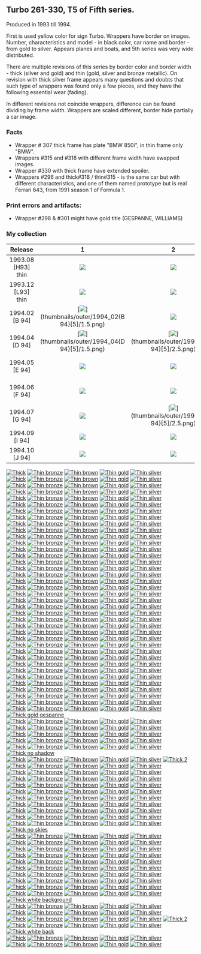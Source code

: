 ## Turbo 261-330, T5 of Fifth series.

Produced in 1993 till 1994.

First is used yellow color for sign Turbo. Wrappers have border on images. Number, characteristics and model - in black
color, car name and border - from gold to silver. Appears planes and boats, and 5th series was very wide distributed.

There are multiple revisions of this series by border color and border width - thick (silver and gold) and
thin (gold, silver and bronze metallic). On revision with thick silver frame appears many questions and doubts that such
type of wrappers was found only a few pieces, and they have the following essential wear (fading).

In different revisions not coincide wrappers, difference can be found dividing by frame width. Wrappers are scaled
different, border hide partially a car image.

### Facts

* Wrapper # 307 thick frame has plate "BMW 850i", in thin frame only "BMW".
* Wrappers #315 and #318 with different frame width have swapped images.
* Wrapper #330 with thick frame have extended spoiler.
* Wrappers #296 and thick#318 / thin#315 - is the same car but with different characteristics, and one of them
  named prototype but is real Ferrari 643, from 1991 season 1 of Formula 1.

### Print errors and artifacts:

* Wrapper #298 & #301 might have gold title (GESPANNE, WILLIAMS)

### My collection

|      Release       |                                                             1                                                              |                                                             2                                                              |                                                             3                                                              |                                                             4                                                              |                                                             5                                                              |
|:------------------:|:--------------------------------------------------------------------------------------------------------------------------:|:--------------------------------------------------------------------------------------------------------------------------:|:--------------------------------------------------------------------------------------------------------------------------:|:--------------------------------------------------------------------------------------------------------------------------:|:--------------------------------------------------------------------------------------------------------------------------:|
| 1993.08 [H93] thin |          [<img src='thumbnails/outer/1993_08{H93}[5]thin/1.5.png'>](thumbnails/outer/1993_08{H93}[5]thin/1.5.png)          |          [<img src='thumbnails/outer/1993_08{H93}[5]thin/2.5.png'>](thumbnails/outer/1993_08{H93}[5]thin/2.5.png)          |          [<img src='thumbnails/outer/1993_08{H93}[5]thin/3.5.png'>](thumbnails/outer/1993_08{H93}[5]thin/3.5.png)          |          [<img src='thumbnails/outer/1993_08{H93}[5]thin/4.5.png'>](thumbnails/outer/1993_08{H93}[5]thin/4.5.png)          |          [<img src='thumbnails/outer/1993_08{H93}[5]thin/5.5.png'>](thumbnails/outer/1993_08{H93}[5]thin/5.5.png)          |
| 1993.12 [L93] thin |          [<img src='thumbnails/outer/1993_12{L93}[5]thin/1.5.png'>](thumbnails/outer/1993_12{L93}[5]thin/1.5.png)          |          [<img src='thumbnails/outer/1993_12{L93}[5]thin/2.5.png'>](thumbnails/outer/1993_12{L93}[5]thin/2.5.png)          |          [<img src='thumbnails/outer/1993_12{L93}[5]thin/3.5.png'>](thumbnails/outer/1993_12{L93}[5]thin/3.5.png)          | [<img src='/collection/gum_wrappers/kent/turbo//missed_outer.png'>](/collection/gum_wrappers/kent/turbo//missed_outer.png) | [<img src='/collection/gum_wrappers/kent/turbo//missed_outer.png'>](/collection/gum_wrappers/kent/turbo//missed_outer.png) |
|   1994.02 [B 94]   |             [<img src='thumbnails/outer/1994_02{B 94}[5]/1.5.png'>](thumbnails/outer/1994_02{B 94}[5]/1.5.png)             | [<img src='/collection/gum_wrappers/kent/turbo//missed_outer.png'>](/collection/gum_wrappers/kent/turbo//missed_outer.png) | [<img src='/collection/gum_wrappers/kent/turbo//missed_outer.png'>](/collection/gum_wrappers/kent/turbo//missed_outer.png) |             [<img src='thumbnails/outer/1994_02{B 94}[5]/4.5.png'>](thumbnails/outer/1994_02{B 94}[5]/4.5.png)             |             [<img src='thumbnails/outer/1994_02{B 94}[5]/5.5.png'>](thumbnails/outer/1994_02{B 94}[5]/5.5.png)             |
|   1994.04 [D 94]   |             [<img src='thumbnails/outer/1994_04{D 94}[5]/1.5.png'>](thumbnails/outer/1994_04{D 94}[5]/1.5.png)             |             [<img src='thumbnails/outer/1994_04{D 94}[5]/2.5.png'>](thumbnails/outer/1994_04{D 94}[5]/2.5.png)             |             [<img src='thumbnails/outer/1994_04{D 94}[5]/3.5.png'>](thumbnails/outer/1994_04{D 94}[5]/3.5.png)             |             [<img src='thumbnails/outer/1994_04{D 94}[5]/4.5.png'>](thumbnails/outer/1994_04{D 94}[5]/4.5.png)             |             [<img src='thumbnails/outer/1994_04{D 94}[5]/5.5.png'>](thumbnails/outer/1994_04{D 94}[5]/5.5.png)             |
|   1994.05 [E 94]   | [<img src='/collection/gum_wrappers/kent/turbo//missed_outer.png'>](/collection/gum_wrappers/kent/turbo//missed_outer.png) | [<img src='/collection/gum_wrappers/kent/turbo//missed_outer.png'>](/collection/gum_wrappers/kent/turbo//missed_outer.png) |             [<img src='thumbnails/outer/1994_05{E 94}[5]/3.5.png'>](thumbnails/outer/1994_05{E 94}[5]/3.5.png)             |             [<img src='thumbnails/outer/1994_05{E 94}[5]/4.5.png'>](thumbnails/outer/1994_05{E 94}[5]/4.5.png)             | [<img src='/collection/gum_wrappers/kent/turbo//missed_outer.png'>](/collection/gum_wrappers/kent/turbo//missed_outer.png) |
|   1994.06 [F 94]   | [<img src='/collection/gum_wrappers/kent/turbo//missed_outer.png'>](/collection/gum_wrappers/kent/turbo//missed_outer.png) | [<img src='/collection/gum_wrappers/kent/turbo//missed_outer.png'>](/collection/gum_wrappers/kent/turbo//missed_outer.png) | [<img src='/collection/gum_wrappers/kent/turbo//missed_outer.png'>](/collection/gum_wrappers/kent/turbo//missed_outer.png) | [<img src='/collection/gum_wrappers/kent/turbo//missed_outer.png'>](/collection/gum_wrappers/kent/turbo//missed_outer.png) |             [<img src='thumbnails/outer/1994_06{F 94}[5]/5.5.png'>](thumbnails/outer/1994_06{F 94}[5]/5.5.png)             |
|   1994.07 [G 94]   | [<img src='/collection/gum_wrappers/kent/turbo//missed_outer.png'>](/collection/gum_wrappers/kent/turbo//missed_outer.png) |             [<img src='thumbnails/outer/1994_07{G 94}[5]/2.5.png'>](thumbnails/outer/1994_07{G 94}[5]/2.5.png)             | [<img src='/collection/gum_wrappers/kent/turbo//missed_outer.png'>](/collection/gum_wrappers/kent/turbo//missed_outer.png) | [<img src='/collection/gum_wrappers/kent/turbo//missed_outer.png'>](/collection/gum_wrappers/kent/turbo//missed_outer.png) |             [<img src='thumbnails/outer/1994_07{G 94}[5]/5.5.png'>](thumbnails/outer/1994_07{G 94}[5]/5.5.png)             |
|   1994.09 [I 94]   | [<img src='/collection/gum_wrappers/kent/turbo//missed_outer.png'>](/collection/gum_wrappers/kent/turbo//missed_outer.png) | [<img src='/collection/gum_wrappers/kent/turbo//missed_outer.png'>](/collection/gum_wrappers/kent/turbo//missed_outer.png) | [<img src='/collection/gum_wrappers/kent/turbo//missed_outer.png'>](/collection/gum_wrappers/kent/turbo//missed_outer.png) | [<img src='/collection/gum_wrappers/kent/turbo//missed_outer.png'>](/collection/gum_wrappers/kent/turbo//missed_outer.png) | [<img src='/collection/gum_wrappers/kent/turbo//missed_outer.png'>](/collection/gum_wrappers/kent/turbo//missed_outer.png) |
|   1994.10 [J 94]   | [<img src='/collection/gum_wrappers/kent/turbo//missed_outer.png'>](/collection/gum_wrappers/kent/turbo//missed_outer.png) | [<img src='/collection/gum_wrappers/kent/turbo//missed_outer.png'>](/collection/gum_wrappers/kent/turbo//missed_outer.png) | [<img src='/collection/gum_wrappers/kent/turbo//missed_outer.png'>](/collection/gum_wrappers/kent/turbo//missed_outer.png) | [<img src='/collection/gum_wrappers/kent/turbo//missed_outer.png'>](/collection/gum_wrappers/kent/turbo//missed_outer.png) | [<img src='/collection/gum_wrappers/kent/turbo//missed_outer.png'>](/collection/gum_wrappers/kent/turbo//missed_outer.png) |

<span style="display: inline-block;">
	<a href='thumbnails/inner/261.thick.5.png' title='Thick'><img src='thumbnails/inner/261.thick.5.png' alt='Thick'></a>
	<a href='/collection/gum_wrappers/kent/turbo//missed.png' title='Thin bronze'><img src='/collection/gum_wrappers/kent/turbo//missed.png' alt='Thin bronze'></a>
	<a href='thumbnails/inner/261.thin_brown.3.png' title='Thin brown'><img src='thumbnails/inner/261.thin_brown.3.png' alt='Thin brown'></a>
	<a href='thumbnails/inner/261.thin_gold.5.png' title='Thin gold'><img src='thumbnails/inner/261.thin_gold.5.png' alt='Thin gold'></a>
	<a href='/collection/gum_wrappers/kent/turbo//missed.png' title='Thin silver'><img src='/collection/gum_wrappers/kent/turbo//missed.png' alt='Thin silver'></a>
</span>
<span style="display: inline-block;">
	<a href='thumbnails/inner/262.thick.5.png' title='Thick'><img src='thumbnails/inner/262.thick.5.png' alt='Thick'></a>
	<a href='/collection/gum_wrappers/kent/turbo//missed.png' title='Thin bronze'><img src='/collection/gum_wrappers/kent/turbo//missed.png' alt='Thin bronze'></a>
	<a href='thumbnails/inner/262.thin_brown.3.png' title='Thin brown'><img src='thumbnails/inner/262.thin_brown.3.png' alt='Thin brown'></a>
	<a href='thumbnails/inner/262.thin_gold.4.png' title='Thin gold'><img src='thumbnails/inner/262.thin_gold.4.png' alt='Thin gold'></a>
	<a href='thumbnails/inner/262.thin_silver.4.png' title='Thin silver'><img src='thumbnails/inner/262.thin_silver.4.png' alt='Thin silver'></a>
</span>
<span style="display: inline-block;">
	<a href='thumbnails/inner/263.thick.5.png' title='Thick'><img src='thumbnails/inner/263.thick.5.png' alt='Thick'></a>
	<a href='/collection/gum_wrappers/kent/turbo//missed.png' title='Thin bronze'><img src='/collection/gum_wrappers/kent/turbo//missed.png' alt='Thin bronze'></a>
	<a href='thumbnails/inner/263.thin_brown.4.png' title='Thin brown'><img src='thumbnails/inner/263.thin_brown.4.png' alt='Thin brown'></a>
	<a href='thumbnails/inner/263.thin_gold.4.png' title='Thin gold'><img src='thumbnails/inner/263.thin_gold.4.png' alt='Thin gold'></a>
	<a href='thumbnails/inner/263.thin_silver.4.png' title='Thin silver'><img src='thumbnails/inner/263.thin_silver.4.png' alt='Thin silver'></a>
</span>
<span style="display: inline-block;">
	<a href='thumbnails/inner/264.thick.4.png' title='Thick'><img src='thumbnails/inner/264.thick.4.png' alt='Thick'></a>
	<a href='thumbnails/inner/264.thin_bronze.4.png' title='Thin bronze'><img src='thumbnails/inner/264.thin_bronze.4.png' alt='Thin bronze'></a>
	<a href='thumbnails/inner/264.thin_brown.3.png' title='Thin brown'><img src='thumbnails/inner/264.thin_brown.3.png' alt='Thin brown'></a>
	<a href='thumbnails/inner/264.thin_gold.4.png' title='Thin gold'><img src='thumbnails/inner/264.thin_gold.4.png' alt='Thin gold'></a>
	<a href='/collection/gum_wrappers/kent/turbo//missed.png' title='Thin silver'><img src='/collection/gum_wrappers/kent/turbo//missed.png' alt='Thin silver'></a>
</span>
<span style="display: inline-block;">
	<a href='thumbnails/inner/265.thick.5.png' title='Thick'><img src='thumbnails/inner/265.thick.5.png' alt='Thick'></a>
	<a href='thumbnails/inner/265.thin_bronze.4.png' title='Thin bronze'><img src='thumbnails/inner/265.thin_bronze.4.png' alt='Thin bronze'></a>
	<a href='thumbnails/inner/265.thin_brown.3.png' title='Thin brown'><img src='thumbnails/inner/265.thin_brown.3.png' alt='Thin brown'></a>
	<a href='thumbnails/inner/265.thin_gold.4.png' title='Thin gold'><img src='thumbnails/inner/265.thin_gold.4.png' alt='Thin gold'></a>
	<a href='/collection/gum_wrappers/kent/turbo//missed.png' title='Thin silver'><img src='/collection/gum_wrappers/kent/turbo//missed.png' alt='Thin silver'></a>
</span>
<span style="display: inline-block;">
	<a href='thumbnails/inner/266.thick.5.png' title='Thick'><img src='thumbnails/inner/266.thick.5.png' alt='Thick'></a>
	<a href='/collection/gum_wrappers/kent/turbo//missed.png' title='Thin bronze'><img src='/collection/gum_wrappers/kent/turbo//missed.png' alt='Thin bronze'></a>
	<a href='thumbnails/inner/266.thin_brown.5.png' title='Thin brown'><img src='thumbnails/inner/266.thin_brown.5.png' alt='Thin brown'></a>
	<a href='thumbnails/inner/266.thin_gold.4.png' title='Thin gold'><img src='thumbnails/inner/266.thin_gold.4.png' alt='Thin gold'></a>
	<a href='/collection/gum_wrappers/kent/turbo//missed.png' title='Thin silver'><img src='/collection/gum_wrappers/kent/turbo//missed.png' alt='Thin silver'></a>
</span>
<span style="display: inline-block;">
	<a href='thumbnails/inner/267.thick.5.png' title='Thick'><img src='thumbnails/inner/267.thick.5.png' alt='Thick'></a>
	<a href='/collection/gum_wrappers/kent/turbo//missed.png' title='Thin bronze'><img src='/collection/gum_wrappers/kent/turbo//missed.png' alt='Thin bronze'></a>
	<a href='/collection/gum_wrappers/kent/turbo//missed.png' title='Thin brown'><img src='/collection/gum_wrappers/kent/turbo//missed.png' alt='Thin brown'></a>
	<a href='thumbnails/inner/267.thin_gold.4.png' title='Thin gold'><img src='thumbnails/inner/267.thin_gold.4.png' alt='Thin gold'></a>
	<a href='thumbnails/inner/267.thin_silver.5.png' title='Thin silver'><img src='thumbnails/inner/267.thin_silver.5.png' alt='Thin silver'></a>
</span>
<span style="display: inline-block;">
	<a href='thumbnails/inner/268.thick.5.png' title='Thick'><img src='thumbnails/inner/268.thick.5.png' alt='Thick'></a>
	<a href='/collection/gum_wrappers/kent/turbo//missed.png' title='Thin bronze'><img src='/collection/gum_wrappers/kent/turbo//missed.png' alt='Thin bronze'></a>
	<a href='/collection/gum_wrappers/kent/turbo//missed.png' title='Thin brown'><img src='/collection/gum_wrappers/kent/turbo//missed.png' alt='Thin brown'></a>
	<a href='thumbnails/inner/268.thin_gold.4.png' title='Thin gold'><img src='thumbnails/inner/268.thin_gold.4.png' alt='Thin gold'></a>
	<a href='/collection/gum_wrappers/kent/turbo//missed.png' title='Thin silver'><img src='/collection/gum_wrappers/kent/turbo//missed.png' alt='Thin silver'></a>
</span>
<span style="display: inline-block;">
	<a href='thumbnails/inner/269.thick.5.png' title='Thick'><img src='thumbnails/inner/269.thick.5.png' alt='Thick'></a>
	<a href='/collection/gum_wrappers/kent/turbo//missed.png' title='Thin bronze'><img src='/collection/gum_wrappers/kent/turbo//missed.png' alt='Thin bronze'></a>
	<a href='thumbnails/inner/269.thin_brown.4.png' title='Thin brown'><img src='thumbnails/inner/269.thin_brown.4.png' alt='Thin brown'></a>
	<a href='/collection/gum_wrappers/kent/turbo//missed.png' title='Thin gold'><img src='/collection/gum_wrappers/kent/turbo//missed.png' alt='Thin gold'></a>
	<a href='thumbnails/inner/269.thin_silver.3.png' title='Thin silver'><img src='thumbnails/inner/269.thin_silver.3.png' alt='Thin silver'></a>
</span>
<span style="display: inline-block;">
	<a href='thumbnails/inner/270.thick.5.png' title='Thick'><img src='thumbnails/inner/270.thick.5.png' alt='Thick'></a>
	<a href='/collection/gum_wrappers/kent/turbo//missed.png' title='Thin bronze'><img src='/collection/gum_wrappers/kent/turbo//missed.png' alt='Thin bronze'></a>
	<a href='/collection/gum_wrappers/kent/turbo//missed.png' title='Thin brown'><img src='/collection/gum_wrappers/kent/turbo//missed.png' alt='Thin brown'></a>
	<a href='thumbnails/inner/270.thin_gold.4.png' title='Thin gold'><img src='thumbnails/inner/270.thin_gold.4.png' alt='Thin gold'></a>
	<a href='/collection/gum_wrappers/kent/turbo//missed.png' title='Thin silver'><img src='/collection/gum_wrappers/kent/turbo//missed.png' alt='Thin silver'></a>
</span>
<span style="display: inline-block;">
	<a href='thumbnails/inner/271.thick.5.png' title='Thick'><img src='thumbnails/inner/271.thick.5.png' alt='Thick'></a>
	<a href='thumbnails/inner/271.thin_bronze.4.png' title='Thin bronze'><img src='thumbnails/inner/271.thin_bronze.4.png' alt='Thin bronze'></a>
	<a href='thumbnails/inner/271.thin_brown.4.png' title='Thin brown'><img src='thumbnails/inner/271.thin_brown.4.png' alt='Thin brown'></a>
	<a href='thumbnails/inner/271.thin_gold.5.png' title='Thin gold'><img src='thumbnails/inner/271.thin_gold.5.png' alt='Thin gold'></a>
	<a href='/collection/gum_wrappers/kent/turbo//missed.png' title='Thin silver'><img src='/collection/gum_wrappers/kent/turbo//missed.png' alt='Thin silver'></a>
</span>
<span style="display: inline-block;">
	<a href='thumbnails/inner/272.thick.3.png' title='Thick'><img src='thumbnails/inner/272.thick.3.png' alt='Thick'></a>
	<a href='/collection/gum_wrappers/kent/turbo//missed.png' title='Thin bronze'><img src='/collection/gum_wrappers/kent/turbo//missed.png' alt='Thin bronze'></a>
	<a href='thumbnails/inner/272.thin_brown.4.png' title='Thin brown'><img src='thumbnails/inner/272.thin_brown.4.png' alt='Thin brown'></a>
	<a href='thumbnails/inner/272.thin_gold.4.png' title='Thin gold'><img src='thumbnails/inner/272.thin_gold.4.png' alt='Thin gold'></a>
	<a href='thumbnails/inner/272.thin_silver.5.png' title='Thin silver'><img src='thumbnails/inner/272.thin_silver.5.png' alt='Thin silver'></a>
</span>
<span style="display: inline-block;">
	<a href='thumbnails/inner/273.thick.5.png' title='Thick'><img src='thumbnails/inner/273.thick.5.png' alt='Thick'></a>
	<a href='thumbnails/inner/273.thin_bronze.4.png' title='Thin bronze'><img src='thumbnails/inner/273.thin_bronze.4.png' alt='Thin bronze'></a>
	<a href='/collection/gum_wrappers/kent/turbo//missed.png' title='Thin brown'><img src='/collection/gum_wrappers/kent/turbo//missed.png' alt='Thin brown'></a>
	<a href='thumbnails/inner/273.thin_gold.5.png' title='Thin gold'><img src='thumbnails/inner/273.thin_gold.5.png' alt='Thin gold'></a>
	<a href='/collection/gum_wrappers/kent/turbo//missed.png' title='Thin silver'><img src='/collection/gum_wrappers/kent/turbo//missed.png' alt='Thin silver'></a>
</span>
<span style="display: inline-block;">
	<a href='thumbnails/inner/274.thick.4.png' title='Thick'><img src='thumbnails/inner/274.thick.4.png' alt='Thick'></a>
	<a href='/collection/gum_wrappers/kent/turbo//missed.png' title='Thin bronze'><img src='/collection/gum_wrappers/kent/turbo//missed.png' alt='Thin bronze'></a>
	<a href='/collection/gum_wrappers/kent/turbo//missed.png' title='Thin brown'><img src='/collection/gum_wrappers/kent/turbo//missed.png' alt='Thin brown'></a>
	<a href='thumbnails/inner/274.thin_gold.5.png' title='Thin gold'><img src='thumbnails/inner/274.thin_gold.5.png' alt='Thin gold'></a>
	<a href='/collection/gum_wrappers/kent/turbo//missed.png' title='Thin silver'><img src='/collection/gum_wrappers/kent/turbo//missed.png' alt='Thin silver'></a>
</span>
<span style="display: inline-block;">
	<a href='thumbnails/inner/275.thick.4.png' title='Thick'><img src='thumbnails/inner/275.thick.4.png' alt='Thick'></a>
	<a href='thumbnails/inner/275.thin_bronze.4.png' title='Thin bronze'><img src='thumbnails/inner/275.thin_bronze.4.png' alt='Thin bronze'></a>
	<a href='thumbnails/inner/275.thin_brown.3.png' title='Thin brown'><img src='thumbnails/inner/275.thin_brown.3.png' alt='Thin brown'></a>
	<a href='thumbnails/inner/275.thin_gold.4.png' title='Thin gold'><img src='thumbnails/inner/275.thin_gold.4.png' alt='Thin gold'></a>
	<a href='/collection/gum_wrappers/kent/turbo//missed.png' title='Thin silver'><img src='/collection/gum_wrappers/kent/turbo//missed.png' alt='Thin silver'></a>
</span>
<span style="display: inline-block;">
	<a href='thumbnails/inner/276.thick.5.png' title='Thick'><img src='thumbnails/inner/276.thick.5.png' alt='Thick'></a>
	<a href='thumbnails/inner/276.thin_bronze.3.png' title='Thin bronze'><img src='thumbnails/inner/276.thin_bronze.3.png' alt='Thin bronze'></a>
	<a href='/collection/gum_wrappers/kent/turbo//missed.png' title='Thin brown'><img src='/collection/gum_wrappers/kent/turbo//missed.png' alt='Thin brown'></a>
	<a href='thumbnails/inner/276.thin_gold.5.png' title='Thin gold'><img src='thumbnails/inner/276.thin_gold.5.png' alt='Thin gold'></a>
	<a href='/collection/gum_wrappers/kent/turbo//missed.png' title='Thin silver'><img src='/collection/gum_wrappers/kent/turbo//missed.png' alt='Thin silver'></a>
</span>
<span style="display: inline-block;">
	<a href='thumbnails/inner/277.thick.4.png' title='Thick'><img src='thumbnails/inner/277.thick.4.png' alt='Thick'></a>
	<a href='thumbnails/inner/277.thin_bronze.4.png' title='Thin bronze'><img src='thumbnails/inner/277.thin_bronze.4.png' alt='Thin bronze'></a>
	<a href='thumbnails/inner/277.thin_brown.4.png' title='Thin brown'><img src='thumbnails/inner/277.thin_brown.4.png' alt='Thin brown'></a>
	<a href='thumbnails/inner/277.thin_gold.4.png' title='Thin gold'><img src='thumbnails/inner/277.thin_gold.4.png' alt='Thin gold'></a>
	<a href='thumbnails/inner/277.thin_silver.4.png' title='Thin silver'><img src='thumbnails/inner/277.thin_silver.4.png' alt='Thin silver'></a>
</span>
<span style="display: inline-block;">
	<a href='thumbnails/inner/278.thick.3.png' title='Thick'><img src='thumbnails/inner/278.thick.3.png' alt='Thick'></a>
	<a href='thumbnails/inner/278.thin_bronze.4.png' title='Thin bronze'><img src='thumbnails/inner/278.thin_bronze.4.png' alt='Thin bronze'></a>
	<a href='/collection/gum_wrappers/kent/turbo//missed.png' title='Thin brown'><img src='/collection/gum_wrappers/kent/turbo//missed.png' alt='Thin brown'></a>
	<a href='thumbnails/inner/278.thin_gold.4.png' title='Thin gold'><img src='thumbnails/inner/278.thin_gold.4.png' alt='Thin gold'></a>
	<a href='thumbnails/inner/278.thin_silver.4.png' title='Thin silver'><img src='thumbnails/inner/278.thin_silver.4.png' alt='Thin silver'></a>
</span>
<span style="display: inline-block;">
	<a href='thumbnails/inner/279.thick.5.png' title='Thick'><img src='thumbnails/inner/279.thick.5.png' alt='Thick'></a>
	<a href='thumbnails/inner/279.thin_bronze.4.png' title='Thin bronze'><img src='thumbnails/inner/279.thin_bronze.4.png' alt='Thin bronze'></a>
	<a href='thumbnails/inner/279.thin_brown.3.png' title='Thin brown'><img src='thumbnails/inner/279.thin_brown.3.png' alt='Thin brown'></a>
	<a href='thumbnails/inner/279.thin_gold.5.png' title='Thin gold'><img src='thumbnails/inner/279.thin_gold.5.png' alt='Thin gold'></a>
	<a href='thumbnails/inner/279.thin_silver.4.png' title='Thin silver'><img src='thumbnails/inner/279.thin_silver.4.png' alt='Thin silver'></a>
</span>
<span style="display: inline-block;">
	<a href='thumbnails/inner/280.thick.4.png' title='Thick'><img src='thumbnails/inner/280.thick.4.png' alt='Thick'></a>
	<a href='thumbnails/inner/280.thin_bronze.4.png' title='Thin bronze'><img src='thumbnails/inner/280.thin_bronze.4.png' alt='Thin bronze'></a>
	<a href='/collection/gum_wrappers/kent/turbo//missed.png' title='Thin brown'><img src='/collection/gum_wrappers/kent/turbo//missed.png' alt='Thin brown'></a>
	<a href='thumbnails/inner/280.thin_gold.4.png' title='Thin gold'><img src='thumbnails/inner/280.thin_gold.4.png' alt='Thin gold'></a>
	<a href='/collection/gum_wrappers/kent/turbo//missed.png' title='Thin silver'><img src='/collection/gum_wrappers/kent/turbo//missed.png' alt='Thin silver'></a>
</span>
<span style="display: inline-block;">
	<a href='thumbnails/inner/281.thick.5.png' title='Thick'><img src='thumbnails/inner/281.thick.5.png' alt='Thick'></a>
	<a href='thumbnails/inner/281.thin_bronze.4.png' title='Thin bronze'><img src='thumbnails/inner/281.thin_bronze.4.png' alt='Thin bronze'></a>
	<a href='thumbnails/inner/281.thin_brown.5.png' title='Thin brown'><img src='thumbnails/inner/281.thin_brown.5.png' alt='Thin brown'></a>
	<a href='thumbnails/inner/281.thin_gold.5.png' title='Thin gold'><img src='thumbnails/inner/281.thin_gold.5.png' alt='Thin gold'></a>
	<a href='/collection/gum_wrappers/kent/turbo//missed.png' title='Thin silver'><img src='/collection/gum_wrappers/kent/turbo//missed.png' alt='Thin silver'></a>
</span>
<span style="display: inline-block;">
	<a href='thumbnails/inner/282.thick.5.png' title='Thick'><img src='thumbnails/inner/282.thick.5.png' alt='Thick'></a>
	<a href='thumbnails/inner/282.thin_bronze.4.png' title='Thin bronze'><img src='thumbnails/inner/282.thin_bronze.4.png' alt='Thin bronze'></a>
	<a href='thumbnails/inner/282.thin_brown.4.png' title='Thin brown'><img src='thumbnails/inner/282.thin_brown.4.png' alt='Thin brown'></a>
	<a href='thumbnails/inner/282.thin_gold.4.png' title='Thin gold'><img src='thumbnails/inner/282.thin_gold.4.png' alt='Thin gold'></a>
	<a href='/collection/gum_wrappers/kent/turbo//missed.png' title='Thin silver'><img src='/collection/gum_wrappers/kent/turbo//missed.png' alt='Thin silver'></a>
</span>
<span style="display: inline-block;">
	<a href='thumbnails/inner/283.thick.4.png' title='Thick'><img src='thumbnails/inner/283.thick.4.png' alt='Thick'></a>
	<a href='thumbnails/inner/283.thin_bronze.4.png' title='Thin bronze'><img src='thumbnails/inner/283.thin_bronze.4.png' alt='Thin bronze'></a>
	<a href='/collection/gum_wrappers/kent/turbo//missed.png' title='Thin brown'><img src='/collection/gum_wrappers/kent/turbo//missed.png' alt='Thin brown'></a>
	<a href='thumbnails/inner/283.thin_gold.4.png' title='Thin gold'><img src='thumbnails/inner/283.thin_gold.4.png' alt='Thin gold'></a>
	<a href='/collection/gum_wrappers/kent/turbo//missed.png' title='Thin silver'><img src='/collection/gum_wrappers/kent/turbo//missed.png' alt='Thin silver'></a>
</span>
<span style="display: inline-block;">
	<a href='thumbnails/inner/284.thick.4.png' title='Thick'><img src='thumbnails/inner/284.thick.4.png' alt='Thick'></a>
	<a href='/collection/gum_wrappers/kent/turbo//missed.png' title='Thin bronze'><img src='/collection/gum_wrappers/kent/turbo//missed.png' alt='Thin bronze'></a>
	<a href='thumbnails/inner/284.thin_brown.3.png' title='Thin brown'><img src='thumbnails/inner/284.thin_brown.3.png' alt='Thin brown'></a>
	<a href='thumbnails/inner/284.thin_gold.5.png' title='Thin gold'><img src='thumbnails/inner/284.thin_gold.5.png' alt='Thin gold'></a>
	<a href='/collection/gum_wrappers/kent/turbo//missed.png' title='Thin silver'><img src='/collection/gum_wrappers/kent/turbo//missed.png' alt='Thin silver'></a>
</span>
<span style="display: inline-block;">
	<a href='thumbnails/inner/285.thick.4.png' title='Thick'><img src='thumbnails/inner/285.thick.4.png' alt='Thick'></a>
	<a href='/collection/gum_wrappers/kent/turbo//missed.png' title='Thin bronze'><img src='/collection/gum_wrappers/kent/turbo//missed.png' alt='Thin bronze'></a>
	<a href='/collection/gum_wrappers/kent/turbo//missed.png' title='Thin brown'><img src='/collection/gum_wrappers/kent/turbo//missed.png' alt='Thin brown'></a>
	<a href='thumbnails/inner/285.thin_gold.5.png' title='Thin gold'><img src='thumbnails/inner/285.thin_gold.5.png' alt='Thin gold'></a>
	<a href='/collection/gum_wrappers/kent/turbo//missed.png' title='Thin silver'><img src='/collection/gum_wrappers/kent/turbo//missed.png' alt='Thin silver'></a>
</span>
<span style="display: inline-block;">
	<a href='thumbnails/inner/286.thick.5.png' title='Thick'><img src='thumbnails/inner/286.thick.5.png' alt='Thick'></a>
	<a href='/collection/gum_wrappers/kent/turbo//missed.png' title='Thin bronze'><img src='/collection/gum_wrappers/kent/turbo//missed.png' alt='Thin bronze'></a>
	<a href='thumbnails/inner/286.thin_brown.4.png' title='Thin brown'><img src='thumbnails/inner/286.thin_brown.4.png' alt='Thin brown'></a>
	<a href='thumbnails/inner/286.thin_gold.4.png' title='Thin gold'><img src='thumbnails/inner/286.thin_gold.4.png' alt='Thin gold'></a>
	<a href='/collection/gum_wrappers/kent/turbo//missed.png' title='Thin silver'><img src='/collection/gum_wrappers/kent/turbo//missed.png' alt='Thin silver'></a>
</span>
<span style="display: inline-block;">
	<a href='thumbnails/inner/287.thick.5.png' title='Thick'><img src='thumbnails/inner/287.thick.5.png' alt='Thick'></a>
	<a href='/collection/gum_wrappers/kent/turbo//missed.png' title='Thin bronze'><img src='/collection/gum_wrappers/kent/turbo//missed.png' alt='Thin bronze'></a>
	<a href='thumbnails/inner/287.thin_brown.4.png' title='Thin brown'><img src='thumbnails/inner/287.thin_brown.4.png' alt='Thin brown'></a>
	<a href='thumbnails/inner/287.thin_gold.4.png' title='Thin gold'><img src='thumbnails/inner/287.thin_gold.4.png' alt='Thin gold'></a>
	<a href='/collection/gum_wrappers/kent/turbo//missed.png' title='Thin silver'><img src='/collection/gum_wrappers/kent/turbo//missed.png' alt='Thin silver'></a>
</span>
<span style="display: inline-block;">
	<a href='thumbnails/inner/288.thick.4.png' title='Thick'><img src='thumbnails/inner/288.thick.4.png' alt='Thick'></a>
	<a href='thumbnails/inner/288.thin_bronze.4.png' title='Thin bronze'><img src='thumbnails/inner/288.thin_bronze.4.png' alt='Thin bronze'></a>
	<a href='/collection/gum_wrappers/kent/turbo//missed.png' title='Thin brown'><img src='/collection/gum_wrappers/kent/turbo//missed.png' alt='Thin brown'></a>
	<a href='thumbnails/inner/288.thin_gold.4.png' title='Thin gold'><img src='thumbnails/inner/288.thin_gold.4.png' alt='Thin gold'></a>
	<a href='/collection/gum_wrappers/kent/turbo//missed.png' title='Thin silver'><img src='/collection/gum_wrappers/kent/turbo//missed.png' alt='Thin silver'></a>
</span>
<span style="display: inline-block;">
	<a href='thumbnails/inner/289.thick.5.png' title='Thick'><img src='thumbnails/inner/289.thick.5.png' alt='Thick'></a>
	<a href='thumbnails/inner/289.thin_bronze.4.png' title='Thin bronze'><img src='thumbnails/inner/289.thin_bronze.4.png' alt='Thin bronze'></a>
	<a href='/collection/gum_wrappers/kent/turbo//missed.png' title='Thin brown'><img src='/collection/gum_wrappers/kent/turbo//missed.png' alt='Thin brown'></a>
	<a href='thumbnails/inner/289.thin_gold.5.png' title='Thin gold'><img src='thumbnails/inner/289.thin_gold.5.png' alt='Thin gold'></a>
	<a href='/collection/gum_wrappers/kent/turbo//missed.png' title='Thin silver'><img src='/collection/gum_wrappers/kent/turbo//missed.png' alt='Thin silver'></a>
</span>
<span style="display: inline-block;">
	<a href='thumbnails/inner/290.thick.5.png' title='Thick'><img src='thumbnails/inner/290.thick.5.png' alt='Thick'></a>
	<a href='/collection/gum_wrappers/kent/turbo//missed.png' title='Thin bronze'><img src='/collection/gum_wrappers/kent/turbo//missed.png' alt='Thin bronze'></a>
	<a href='thumbnails/inner/290.thin_brown.4.png' title='Thin brown'><img src='thumbnails/inner/290.thin_brown.4.png' alt='Thin brown'></a>
	<a href='thumbnails/inner/290.thin_gold.5.png' title='Thin gold'><img src='thumbnails/inner/290.thin_gold.5.png' alt='Thin gold'></a>
	<a href='/collection/gum_wrappers/kent/turbo//missed.png' title='Thin silver'><img src='/collection/gum_wrappers/kent/turbo//missed.png' alt='Thin silver'></a>
</span>
<span style="display: inline-block;">
	<a href='thumbnails/inner/291.thick.5.png' title='Thick'><img src='thumbnails/inner/291.thick.5.png' alt='Thick'></a>
	<a href='/collection/gum_wrappers/kent/turbo//missed.png' title='Thin bronze'><img src='/collection/gum_wrappers/kent/turbo//missed.png' alt='Thin bronze'></a>
	<a href='/collection/gum_wrappers/kent/turbo//missed.png' title='Thin brown'><img src='/collection/gum_wrappers/kent/turbo//missed.png' alt='Thin brown'></a>
	<a href='thumbnails/inner/291.thin_gold.5.png' title='Thin gold'><img src='thumbnails/inner/291.thin_gold.5.png' alt='Thin gold'></a>
	<a href='/collection/gum_wrappers/kent/turbo//missed.png' title='Thin silver'><img src='/collection/gum_wrappers/kent/turbo//missed.png' alt='Thin silver'></a>
</span>
<span style="display: inline-block;">
	<a href='thumbnails/inner/292.thick.5.png' title='Thick'><img src='thumbnails/inner/292.thick.5.png' alt='Thick'></a>
	<a href='/collection/gum_wrappers/kent/turbo//missed.png' title='Thin bronze'><img src='/collection/gum_wrappers/kent/turbo//missed.png' alt='Thin bronze'></a>
	<a href='thumbnails/inner/292.thin_brown.4.png' title='Thin brown'><img src='thumbnails/inner/292.thin_brown.4.png' alt='Thin brown'></a>
	<a href='thumbnails/inner/292.thin_gold.4.png' title='Thin gold'><img src='thumbnails/inner/292.thin_gold.4.png' alt='Thin gold'></a>
	<a href='/collection/gum_wrappers/kent/turbo//missed.png' title='Thin silver'><img src='/collection/gum_wrappers/kent/turbo//missed.png' alt='Thin silver'></a>
</span>
<span style="display: inline-block;">
	<a href='thumbnails/inner/293.thick.5.png' title='Thick'><img src='thumbnails/inner/293.thick.5.png' alt='Thick'></a>
	<a href='thumbnails/inner/293.thin_bronze.3.png' title='Thin bronze'><img src='thumbnails/inner/293.thin_bronze.3.png' alt='Thin bronze'></a>
	<a href='/collection/gum_wrappers/kent/turbo//missed.png' title='Thin brown'><img src='/collection/gum_wrappers/kent/turbo//missed.png' alt='Thin brown'></a>
	<a href='thumbnails/inner/293.thin_gold.5.png' title='Thin gold'><img src='thumbnails/inner/293.thin_gold.5.png' alt='Thin gold'></a>
	<a href='/collection/gum_wrappers/kent/turbo//missed.png' title='Thin silver'><img src='/collection/gum_wrappers/kent/turbo//missed.png' alt='Thin silver'></a>
</span>
<span style="display: inline-block;">
	<a href='thumbnails/inner/294.thick.5.png' title='Thick'><img src='thumbnails/inner/294.thick.5.png' alt='Thick'></a>
	<a href='/collection/gum_wrappers/kent/turbo//missed.png' title='Thin bronze'><img src='/collection/gum_wrappers/kent/turbo//missed.png' alt='Thin bronze'></a>
	<a href='thumbnails/inner/294.thin_brown.4.png' title='Thin brown'><img src='thumbnails/inner/294.thin_brown.4.png' alt='Thin brown'></a>
	<a href='thumbnails/inner/294.thin_gold.5.png' title='Thin gold'><img src='thumbnails/inner/294.thin_gold.5.png' alt='Thin gold'></a>
	<a href='/collection/gum_wrappers/kent/turbo//missed.png' title='Thin silver'><img src='/collection/gum_wrappers/kent/turbo//missed.png' alt='Thin silver'></a>
</span>
<span style="display: inline-block;">
	<a href='thumbnails/inner/295.thick.4.png' title='Thick'><img src='thumbnails/inner/295.thick.4.png' alt='Thick'></a>
	<a href='thumbnails/inner/295.thin_bronze.5.png' title='Thin bronze'><img src='thumbnails/inner/295.thin_bronze.5.png' alt='Thin bronze'></a>
	<a href='thumbnails/inner/295.thin_brown.3.png' title='Thin brown'><img src='thumbnails/inner/295.thin_brown.3.png' alt='Thin brown'></a>
	<a href='thumbnails/inner/295.thin_gold.3.png' title='Thin gold'><img src='thumbnails/inner/295.thin_gold.3.png' alt='Thin gold'></a>
	<a href='/collection/gum_wrappers/kent/turbo//missed.png' title='Thin silver'><img src='/collection/gum_wrappers/kent/turbo//missed.png' alt='Thin silver'></a>
</span>
<span style="display: inline-block;">
	<a href='thumbnails/inner/296.thick.5.png' title='Thick'><img src='thumbnails/inner/296.thick.5.png' alt='Thick'></a>
	<a href='/collection/gum_wrappers/kent/turbo//missed.png' title='Thin bronze'><img src='/collection/gum_wrappers/kent/turbo//missed.png' alt='Thin bronze'></a>
	<a href='thumbnails/inner/296.thin_brown.4.png' title='Thin brown'><img src='thumbnails/inner/296.thin_brown.4.png' alt='Thin brown'></a>
	<a href='thumbnails/inner/296.thin_gold.4.png' title='Thin gold'><img src='thumbnails/inner/296.thin_gold.4.png' alt='Thin gold'></a>
	<a href='/collection/gum_wrappers/kent/turbo//missed.png' title='Thin silver'><img src='/collection/gum_wrappers/kent/turbo//missed.png' alt='Thin silver'></a>
</span>
<span style="display: inline-block;">
	<a href='thumbnails/inner/297.thick.5.png' title='Thick'><img src='thumbnails/inner/297.thick.5.png' alt='Thick'></a>
	<a href='thumbnails/inner/297.thin_bronze.5.png' title='Thin bronze'><img src='thumbnails/inner/297.thin_bronze.5.png' alt='Thin bronze'></a>
	<a href='thumbnails/inner/297.thin_brown.4.png' title='Thin brown'><img src='thumbnails/inner/297.thin_brown.4.png' alt='Thin brown'></a>
	<a href='thumbnails/inner/297.thin_gold.5.png' title='Thin gold'><img src='thumbnails/inner/297.thin_gold.5.png' alt='Thin gold'></a>
	<a href='/collection/gum_wrappers/kent/turbo//missed.png' title='Thin silver'><img src='/collection/gum_wrappers/kent/turbo//missed.png' alt='Thin silver'></a>
</span>
<span style="display: inline-block;">
	<a href='thumbnails/inner/298.thick.5.png' title='Thick'><img src='thumbnails/inner/298.thick.5.png' alt='Thick'></a>
	<a href='/collection/gum_wrappers/kent/turbo//missed.png' title='Thin bronze'><img src='/collection/gum_wrappers/kent/turbo//missed.png' alt='Thin bronze'></a>
	<a href='thumbnails/inner/298.thin_brown.4.png' title='Thin brown'><img src='thumbnails/inner/298.thin_brown.4.png' alt='Thin brown'></a>
	<a href='thumbnails/inner/298.thin_gold.5.png' title='Thin gold'><img src='thumbnails/inner/298.thin_gold.5.png' alt='Thin gold'></a>
	<a href='/collection/gum_wrappers/kent/turbo//missed.png' title='Thin silver'><img src='/collection/gum_wrappers/kent/turbo//missed.png' alt='Thin silver'></a>
	<a href='thumbnails/inner/298.thick_gold_gespanne.5.png' title='Thick gold gespanne'><img src='thumbnails/inner/298.thick_gold_gespanne.5.png' alt='Thick gold gespanne'></a>
</span>
<span style="display: inline-block;">
	<a href='thumbnails/inner/299.thick.5.png' title='Thick'><img src='thumbnails/inner/299.thick.5.png' alt='Thick'></a>
	<a href='/collection/gum_wrappers/kent/turbo//missed.png' title='Thin bronze'><img src='/collection/gum_wrappers/kent/turbo//missed.png' alt='Thin bronze'></a>
	<a href='thumbnails/inner/299.thin_brown.4.png' title='Thin brown'><img src='thumbnails/inner/299.thin_brown.4.png' alt='Thin brown'></a>
	<a href='thumbnails/inner/299.thin_gold.5.png' title='Thin gold'><img src='thumbnails/inner/299.thin_gold.5.png' alt='Thin gold'></a>
	<a href='thumbnails/inner/299.thin_silver.3.png' title='Thin silver'><img src='thumbnails/inner/299.thin_silver.3.png' alt='Thin silver'></a>
</span>
<span style="display: inline-block;">
	<a href='thumbnails/inner/300.thick.5.png' title='Thick'><img src='thumbnails/inner/300.thick.5.png' alt='Thick'></a>
	<a href='/collection/gum_wrappers/kent/turbo//missed.png' title='Thin bronze'><img src='/collection/gum_wrappers/kent/turbo//missed.png' alt='Thin bronze'></a>
	<a href='/collection/gum_wrappers/kent/turbo//missed.png' title='Thin brown'><img src='/collection/gum_wrappers/kent/turbo//missed.png' alt='Thin brown'></a>
	<a href='thumbnails/inner/300.thin_gold.4.png' title='Thin gold'><img src='thumbnails/inner/300.thin_gold.4.png' alt='Thin gold'></a>
	<a href='/collection/gum_wrappers/kent/turbo//missed.png' title='Thin silver'><img src='/collection/gum_wrappers/kent/turbo//missed.png' alt='Thin silver'></a>
</span>
<span style="display: inline-block;">
	<a href='thumbnails/inner/301.thick.4.png' title='Thick'><img src='thumbnails/inner/301.thick.4.png' alt='Thick'></a>
	<a href='/collection/gum_wrappers/kent/turbo//missed.png' title='Thin bronze'><img src='/collection/gum_wrappers/kent/turbo//missed.png' alt='Thin bronze'></a>
	<a href='thumbnails/inner/301.thin_brown.4.png' title='Thin brown'><img src='thumbnails/inner/301.thin_brown.4.png' alt='Thin brown'></a>
	<a href='thumbnails/inner/301.thin_gold.4.png' title='Thin gold'><img src='thumbnails/inner/301.thin_gold.4.png' alt='Thin gold'></a>
	<a href='/collection/gum_wrappers/kent/turbo//missed.png' title='Thin silver'><img src='/collection/gum_wrappers/kent/turbo//missed.png' alt='Thin silver'></a>
</span>
<span style="display: inline-block;">
	<a href='thumbnails/inner/302.thick.5.png' title='Thick'><img src='thumbnails/inner/302.thick.5.png' alt='Thick'></a>
	<a href='thumbnails/inner/302.thin_bronze.4.png' title='Thin bronze'><img src='thumbnails/inner/302.thin_bronze.4.png' alt='Thin bronze'></a>
	<a href='/collection/gum_wrappers/kent/turbo//missed.png' title='Thin brown'><img src='/collection/gum_wrappers/kent/turbo//missed.png' alt='Thin brown'></a>
	<a href='thumbnails/inner/302.thin_gold.5.png' title='Thin gold'><img src='thumbnails/inner/302.thin_gold.5.png' alt='Thin gold'></a>
	<a href='thumbnails/inner/302.thin_silver.2.png' title='Thin silver'><img src='thumbnails/inner/302.thin_silver.2.png' alt='Thin silver'></a>
</span>
<span style="display: inline-block;">
	<a href='thumbnails/inner/303.thick.5.png' title='Thick'><img src='thumbnails/inner/303.thick.5.png' alt='Thick'></a>
	<a href='/collection/gum_wrappers/kent/turbo//missed.png' title='Thin bronze'><img src='/collection/gum_wrappers/kent/turbo//missed.png' alt='Thin bronze'></a>
	<a href='thumbnails/inner/303.thin_brown.4.png' title='Thin brown'><img src='thumbnails/inner/303.thin_brown.4.png' alt='Thin brown'></a>
	<a href='thumbnails/inner/303.thin_gold.5.png' title='Thin gold'><img src='thumbnails/inner/303.thin_gold.5.png' alt='Thin gold'></a>
	<a href='thumbnails/inner/303.thin_silver.5.png' title='Thin silver'><img src='thumbnails/inner/303.thin_silver.5.png' alt='Thin silver'></a>
	<a href='thumbnails/inner/303.thick_no_shadow.5.png' title='Thick no shadow'><img src='thumbnails/inner/303.thick_no_shadow.5.png' alt='Thick no shadow'></a>
</span>
<span style="display: inline-block;">
	<a href='thumbnails/inner/304.thick.5.png' title='Thick'><img src='thumbnails/inner/304.thick.5.png' alt='Thick'></a>
	<a href='/collection/gum_wrappers/kent/turbo//missed.png' title='Thin bronze'><img src='/collection/gum_wrappers/kent/turbo//missed.png' alt='Thin bronze'></a>
	<a href='thumbnails/inner/304.thin_brown.4.png' title='Thin brown'><img src='thumbnails/inner/304.thin_brown.4.png' alt='Thin brown'></a>
	<a href='thumbnails/inner/304.thin_gold.4.png' title='Thin gold'><img src='thumbnails/inner/304.thin_gold.4.png' alt='Thin gold'></a>
	<a href='/collection/gum_wrappers/kent/turbo//missed.png' title='Thin silver'><img src='/collection/gum_wrappers/kent/turbo//missed.png' alt='Thin silver'></a>
	<a href='thumbnails/inner/304.thick_2.5.png' title='Thick 2'><img src='thumbnails/inner/304.thick_2.5.png' alt='Thick 2'></a>
</span>
<span style="display: inline-block;">
	<a href='thumbnails/inner/305.thick.5.png' title='Thick'><img src='thumbnails/inner/305.thick.5.png' alt='Thick'></a>
	<a href='/collection/gum_wrappers/kent/turbo//missed.png' title='Thin bronze'><img src='/collection/gum_wrappers/kent/turbo//missed.png' alt='Thin bronze'></a>
	<a href='/collection/gum_wrappers/kent/turbo//missed.png' title='Thin brown'><img src='/collection/gum_wrappers/kent/turbo//missed.png' alt='Thin brown'></a>
	<a href='thumbnails/inner/305.thin_gold.4.png' title='Thin gold'><img src='thumbnails/inner/305.thin_gold.4.png' alt='Thin gold'></a>
	<a href='/collection/gum_wrappers/kent/turbo//missed.png' title='Thin silver'><img src='/collection/gum_wrappers/kent/turbo//missed.png' alt='Thin silver'></a>
</span>
<span style="display: inline-block;">
	<a href='thumbnails/inner/306.thick.4.png' title='Thick'><img src='thumbnails/inner/306.thick.4.png' alt='Thick'></a>
	<a href='thumbnails/inner/306.thin_bronze.4.png' title='Thin bronze'><img src='thumbnails/inner/306.thin_bronze.4.png' alt='Thin bronze'></a>
	<a href='thumbnails/inner/306.thin_brown.4.png' title='Thin brown'><img src='thumbnails/inner/306.thin_brown.4.png' alt='Thin brown'></a>
	<a href='thumbnails/inner/306.thin_gold.4.png' title='Thin gold'><img src='thumbnails/inner/306.thin_gold.4.png' alt='Thin gold'></a>
	<a href='/collection/gum_wrappers/kent/turbo//missed.png' title='Thin silver'><img src='/collection/gum_wrappers/kent/turbo//missed.png' alt='Thin silver'></a>
</span>
<span style="display: inline-block;">
	<a href='thumbnails/inner/307.thick.4.png' title='Thick'><img src='thumbnails/inner/307.thick.4.png' alt='Thick'></a>
	<a href='thumbnails/inner/307.thin_bronze.4.png' title='Thin bronze'><img src='thumbnails/inner/307.thin_bronze.4.png' alt='Thin bronze'></a>
	<a href='thumbnails/inner/307.thin_brown.5.png' title='Thin brown'><img src='thumbnails/inner/307.thin_brown.5.png' alt='Thin brown'></a>
	<a href='thumbnails/inner/307.thin_gold.5.png' title='Thin gold'><img src='thumbnails/inner/307.thin_gold.5.png' alt='Thin gold'></a>
	<a href='/collection/gum_wrappers/kent/turbo//missed.png' title='Thin silver'><img src='/collection/gum_wrappers/kent/turbo//missed.png' alt='Thin silver'></a>
</span>
<span style="display: inline-block;">
	<a href='thumbnails/inner/308.thick.4.png' title='Thick'><img src='thumbnails/inner/308.thick.4.png' alt='Thick'></a>
	<a href='thumbnails/inner/308.thin_bronze.3.png' title='Thin bronze'><img src='thumbnails/inner/308.thin_bronze.3.png' alt='Thin bronze'></a>
	<a href='/collection/gum_wrappers/kent/turbo//missed.png' title='Thin brown'><img src='/collection/gum_wrappers/kent/turbo//missed.png' alt='Thin brown'></a>
	<a href='thumbnails/inner/308.thin_gold.3.png' title='Thin gold'><img src='thumbnails/inner/308.thin_gold.3.png' alt='Thin gold'></a>
	<a href='/collection/gum_wrappers/kent/turbo//missed.png' title='Thin silver'><img src='/collection/gum_wrappers/kent/turbo//missed.png' alt='Thin silver'></a>
</span>
<span style="display: inline-block;">
	<a href='thumbnails/inner/309.thick.5.png' title='Thick'><img src='thumbnails/inner/309.thick.5.png' alt='Thick'></a>
	<a href='/collection/gum_wrappers/kent/turbo//missed.png' title='Thin bronze'><img src='/collection/gum_wrappers/kent/turbo//missed.png' alt='Thin bronze'></a>
	<a href='thumbnails/inner/309.thin_brown.4.png' title='Thin brown'><img src='thumbnails/inner/309.thin_brown.4.png' alt='Thin brown'></a>
	<a href='thumbnails/inner/309.thin_gold.5.png' title='Thin gold'><img src='thumbnails/inner/309.thin_gold.5.png' alt='Thin gold'></a>
	<a href='thumbnails/inner/309.thin_silver.5.png' title='Thin silver'><img src='thumbnails/inner/309.thin_silver.5.png' alt='Thin silver'></a>
</span>
<span style="display: inline-block;">
	<a href='thumbnails/inner/310.thick.5.png' title='Thick'><img src='thumbnails/inner/310.thick.5.png' alt='Thick'></a>
	<a href='thumbnails/inner/310.thin_bronze.4.png' title='Thin bronze'><img src='thumbnails/inner/310.thin_bronze.4.png' alt='Thin bronze'></a>
	<a href='/collection/gum_wrappers/kent/turbo//missed.png' title='Thin brown'><img src='/collection/gum_wrappers/kent/turbo//missed.png' alt='Thin brown'></a>
	<a href='thumbnails/inner/310.thin_gold.4.png' title='Thin gold'><img src='thumbnails/inner/310.thin_gold.4.png' alt='Thin gold'></a>
	<a href='/collection/gum_wrappers/kent/turbo//missed.png' title='Thin silver'><img src='/collection/gum_wrappers/kent/turbo//missed.png' alt='Thin silver'></a>
</span>
<span style="display: inline-block;">
	<a href='thumbnails/inner/311.thick.4.png' title='Thick'><img src='thumbnails/inner/311.thick.4.png' alt='Thick'></a>
	<a href='thumbnails/inner/311.thin_bronze.3.png' title='Thin bronze'><img src='thumbnails/inner/311.thin_bronze.3.png' alt='Thin bronze'></a>
	<a href='thumbnails/inner/311.thin_brown.4.png' title='Thin brown'><img src='thumbnails/inner/311.thin_brown.4.png' alt='Thin brown'></a>
	<a href='thumbnails/inner/311.thin_gold.4.png' title='Thin gold'><img src='thumbnails/inner/311.thin_gold.4.png' alt='Thin gold'></a>
	<a href='thumbnails/inner/311.thin_silver.4.png' title='Thin silver'><img src='thumbnails/inner/311.thin_silver.4.png' alt='Thin silver'></a>
</span>
<span style="display: inline-block;">
	<a href='thumbnails/inner/312.thick.4.png' title='Thick'><img src='thumbnails/inner/312.thick.4.png' alt='Thick'></a>
	<a href='thumbnails/inner/312.thin_bronze.4.png' title='Thin bronze'><img src='thumbnails/inner/312.thin_bronze.4.png' alt='Thin bronze'></a>
	<a href='/collection/gum_wrappers/kent/turbo//missed.png' title='Thin brown'><img src='/collection/gum_wrappers/kent/turbo//missed.png' alt='Thin brown'></a>
	<a href='thumbnails/inner/312.thin_gold.5.png' title='Thin gold'><img src='thumbnails/inner/312.thin_gold.5.png' alt='Thin gold'></a>
	<a href='/collection/gum_wrappers/kent/turbo//missed.png' title='Thin silver'><img src='/collection/gum_wrappers/kent/turbo//missed.png' alt='Thin silver'></a>
</span>
<span style="display: inline-block;">
	<a href='thumbnails/inner/313.thick.4.png' title='Thick'><img src='thumbnails/inner/313.thick.4.png' alt='Thick'></a>
	<a href='/collection/gum_wrappers/kent/turbo//missed.png' title='Thin bronze'><img src='/collection/gum_wrappers/kent/turbo//missed.png' alt='Thin bronze'></a>
	<a href='/collection/gum_wrappers/kent/turbo//missed.png' title='Thin brown'><img src='/collection/gum_wrappers/kent/turbo//missed.png' alt='Thin brown'></a>
	<a href='thumbnails/inner/313.thin_gold.4.png' title='Thin gold'><img src='thumbnails/inner/313.thin_gold.4.png' alt='Thin gold'></a>
	<a href='thumbnails/inner/313.thin_silver.4.png' title='Thin silver'><img src='thumbnails/inner/313.thin_silver.4.png' alt='Thin silver'></a>
</span>
<span style="display: inline-block;">
	<a href='thumbnails/inner/314.thick.4.png' title='Thick'><img src='thumbnails/inner/314.thick.4.png' alt='Thick'></a>
	<a href='thumbnails/inner/314.thin_bronze.5.png' title='Thin bronze'><img src='thumbnails/inner/314.thin_bronze.5.png' alt='Thin bronze'></a>
	<a href='/collection/gum_wrappers/kent/turbo//missed.png' title='Thin brown'><img src='/collection/gum_wrappers/kent/turbo//missed.png' alt='Thin brown'></a>
	<a href='thumbnails/inner/314.thin_gold.4.png' title='Thin gold'><img src='thumbnails/inner/314.thin_gold.4.png' alt='Thin gold'></a>
	<a href='thumbnails/inner/314.thin_silver.4.png' title='Thin silver'><img src='thumbnails/inner/314.thin_silver.4.png' alt='Thin silver'></a>
	<a href='thumbnails/inner/314.thick_no_skies.4.png' title='Thick no skies'><img src='thumbnails/inner/314.thick_no_skies.4.png' alt='Thick no skies'></a>
</span>
<span style="display: inline-block;">
	<a href='thumbnails/inner/315.thick.4.png' title='Thick'><img src='thumbnails/inner/315.thick.4.png' alt='Thick'></a>
	<a href='/collection/gum_wrappers/kent/turbo//missed.png' title='Thin bronze'><img src='/collection/gum_wrappers/kent/turbo//missed.png' alt='Thin bronze'></a>
	<a href='/collection/gum_wrappers/kent/turbo//missed.png' title='Thin brown'><img src='/collection/gum_wrappers/kent/turbo//missed.png' alt='Thin brown'></a>
	<a href='thumbnails/inner/315.thin_gold.5.png' title='Thin gold'><img src='thumbnails/inner/315.thin_gold.5.png' alt='Thin gold'></a>
	<a href='/collection/gum_wrappers/kent/turbo//missed.png' title='Thin silver'><img src='/collection/gum_wrappers/kent/turbo//missed.png' alt='Thin silver'></a>
</span>
<span style="display: inline-block;">
	<a href='thumbnails/inner/316.thick.4.png' title='Thick'><img src='thumbnails/inner/316.thick.4.png' alt='Thick'></a>
	<a href='thumbnails/inner/316.thin_bronze.4.png' title='Thin bronze'><img src='thumbnails/inner/316.thin_bronze.4.png' alt='Thin bronze'></a>
	<a href='/collection/gum_wrappers/kent/turbo//missed.png' title='Thin brown'><img src='/collection/gum_wrappers/kent/turbo//missed.png' alt='Thin brown'></a>
	<a href='thumbnails/inner/316.thin_gold.5.png' title='Thin gold'><img src='thumbnails/inner/316.thin_gold.5.png' alt='Thin gold'></a>
	<a href='thumbnails/inner/316.thin_silver.4.png' title='Thin silver'><img src='thumbnails/inner/316.thin_silver.4.png' alt='Thin silver'></a>
</span>
<span style="display: inline-block;">
	<a href='thumbnails/inner/317.thick.4.png' title='Thick'><img src='thumbnails/inner/317.thick.4.png' alt='Thick'></a>
	<a href='/collection/gum_wrappers/kent/turbo//missed.png' title='Thin bronze'><img src='/collection/gum_wrappers/kent/turbo//missed.png' alt='Thin bronze'></a>
	<a href='/collection/gum_wrappers/kent/turbo//missed.png' title='Thin brown'><img src='/collection/gum_wrappers/kent/turbo//missed.png' alt='Thin brown'></a>
	<a href='thumbnails/inner/317.thin_gold.5.png' title='Thin gold'><img src='thumbnails/inner/317.thin_gold.5.png' alt='Thin gold'></a>
	<a href='thumbnails/inner/317.thin_silver.4.png' title='Thin silver'><img src='thumbnails/inner/317.thin_silver.4.png' alt='Thin silver'></a>
</span>
<span style="display: inline-block;">
	<a href='thumbnails/inner/318.thick.4.png' title='Thick'><img src='thumbnails/inner/318.thick.4.png' alt='Thick'></a>
	<a href='thumbnails/inner/318.thin_bronze.4.png' title='Thin bronze'><img src='thumbnails/inner/318.thin_bronze.4.png' alt='Thin bronze'></a>
	<a href='/collection/gum_wrappers/kent/turbo//missed.png' title='Thin brown'><img src='/collection/gum_wrappers/kent/turbo//missed.png' alt='Thin brown'></a>
	<a href='thumbnails/inner/318.thin_gold.4.png' title='Thin gold'><img src='thumbnails/inner/318.thin_gold.4.png' alt='Thin gold'></a>
	<a href='/collection/gum_wrappers/kent/turbo//missed.png' title='Thin silver'><img src='/collection/gum_wrappers/kent/turbo//missed.png' alt='Thin silver'></a>
</span>
<span style="display: inline-block;">
	<a href='thumbnails/inner/319.thick.5.png' title='Thick'><img src='thumbnails/inner/319.thick.5.png' alt='Thick'></a>
	<a href='thumbnails/inner/319.thin_bronze.5.png' title='Thin bronze'><img src='thumbnails/inner/319.thin_bronze.5.png' alt='Thin bronze'></a>
	<a href='/collection/gum_wrappers/kent/turbo//missed.png' title='Thin brown'><img src='/collection/gum_wrappers/kent/turbo//missed.png' alt='Thin brown'></a>
	<a href='thumbnails/inner/319.thin_gold.5.png' title='Thin gold'><img src='thumbnails/inner/319.thin_gold.5.png' alt='Thin gold'></a>
	<a href='/collection/gum_wrappers/kent/turbo//missed.png' title='Thin silver'><img src='/collection/gum_wrappers/kent/turbo//missed.png' alt='Thin silver'></a>
</span>
<span style="display: inline-block;">
	<a href='thumbnails/inner/320.thick.5.png' title='Thick'><img src='thumbnails/inner/320.thick.5.png' alt='Thick'></a>
	<a href='thumbnails/inner/320.thin_bronze.3.png' title='Thin bronze'><img src='thumbnails/inner/320.thin_bronze.3.png' alt='Thin bronze'></a>
	<a href='thumbnails/inner/320.thin_brown.4.png' title='Thin brown'><img src='thumbnails/inner/320.thin_brown.4.png' alt='Thin brown'></a>
	<a href='thumbnails/inner/320.thin_gold.5.png' title='Thin gold'><img src='thumbnails/inner/320.thin_gold.5.png' alt='Thin gold'></a>
	<a href='thumbnails/inner/320.thin_silver.5.png' title='Thin silver'><img src='thumbnails/inner/320.thin_silver.5.png' alt='Thin silver'></a>
</span>
<span style="display: inline-block;">
	<a href='thumbnails/inner/321.thick.4.png' title='Thick'><img src='thumbnails/inner/321.thick.4.png' alt='Thick'></a>
	<a href='thumbnails/inner/321.thin_bronze.5.png' title='Thin bronze'><img src='thumbnails/inner/321.thin_bronze.5.png' alt='Thin bronze'></a>
	<a href='thumbnails/inner/321.thin_brown.4.png' title='Thin brown'><img src='thumbnails/inner/321.thin_brown.4.png' alt='Thin brown'></a>
	<a href='thumbnails/inner/321.thin_gold.5.png' title='Thin gold'><img src='thumbnails/inner/321.thin_gold.5.png' alt='Thin gold'></a>
	<a href='/collection/gum_wrappers/kent/turbo//missed.png' title='Thin silver'><img src='/collection/gum_wrappers/kent/turbo//missed.png' alt='Thin silver'></a>
</span>
<span style="display: inline-block;">
	<a href='thumbnails/inner/322.thick.4.png' title='Thick'><img src='thumbnails/inner/322.thick.4.png' alt='Thick'></a>
	<a href='thumbnails/inner/322.thin_bronze.4.png' title='Thin bronze'><img src='thumbnails/inner/322.thin_bronze.4.png' alt='Thin bronze'></a>
	<a href='thumbnails/inner/322.thin_brown.4.png' title='Thin brown'><img src='thumbnails/inner/322.thin_brown.4.png' alt='Thin brown'></a>
	<a href='thumbnails/inner/322.thin_gold.4.png' title='Thin gold'><img src='thumbnails/inner/322.thin_gold.4.png' alt='Thin gold'></a>
	<a href='/collection/gum_wrappers/kent/turbo//missed.png' title='Thin silver'><img src='/collection/gum_wrappers/kent/turbo//missed.png' alt='Thin silver'></a>
</span>
<span style="display: inline-block;">
	<a href='thumbnails/inner/323.thick.4.png' title='Thick'><img src='thumbnails/inner/323.thick.4.png' alt='Thick'></a>
	<a href='/collection/gum_wrappers/kent/turbo//missed.png' title='Thin bronze'><img src='/collection/gum_wrappers/kent/turbo//missed.png' alt='Thin bronze'></a>
	<a href='thumbnails/inner/323.thin_brown.4.png' title='Thin brown'><img src='thumbnails/inner/323.thin_brown.4.png' alt='Thin brown'></a>
	<a href='thumbnails/inner/323.thin_gold.4.png' title='Thin gold'><img src='thumbnails/inner/323.thin_gold.4.png' alt='Thin gold'></a>
	<a href='/collection/gum_wrappers/kent/turbo//missed.png' title='Thin silver'><img src='/collection/gum_wrappers/kent/turbo//missed.png' alt='Thin silver'></a>
</span>
<span style="display: inline-block;">
	<a href='thumbnails/inner/324.thick.4.png' title='Thick'><img src='thumbnails/inner/324.thick.4.png' alt='Thick'></a>
	<a href='thumbnails/inner/324.thin_bronze.4.png' title='Thin bronze'><img src='thumbnails/inner/324.thin_bronze.4.png' alt='Thin bronze'></a>
	<a href='thumbnails/inner/324.thin_brown.4.png' title='Thin brown'><img src='thumbnails/inner/324.thin_brown.4.png' alt='Thin brown'></a>
	<a href='thumbnails/inner/324.thin_gold.4.png' title='Thin gold'><img src='thumbnails/inner/324.thin_gold.4.png' alt='Thin gold'></a>
	<a href='/collection/gum_wrappers/kent/turbo//missed.png' title='Thin silver'><img src='/collection/gum_wrappers/kent/turbo//missed.png' alt='Thin silver'></a>
	<a href='thumbnails/inner/324.thick_white_background.4.png' title='Thick white background'><img src='thumbnails/inner/324.thick_white_background.4.png' alt='Thick white background'></a>
</span>
<span style="display: inline-block;">
	<a href='thumbnails/inner/325.thick.4.png' title='Thick'><img src='thumbnails/inner/325.thick.4.png' alt='Thick'></a>
	<a href='thumbnails/inner/325.thin_bronze.5.png' title='Thin bronze'><img src='thumbnails/inner/325.thin_bronze.5.png' alt='Thin bronze'></a>
	<a href='/collection/gum_wrappers/kent/turbo//missed.png' title='Thin brown'><img src='/collection/gum_wrappers/kent/turbo//missed.png' alt='Thin brown'></a>
	<a href='thumbnails/inner/325.thin_gold.5.png' title='Thin gold'><img src='thumbnails/inner/325.thin_gold.5.png' alt='Thin gold'></a>
	<a href='/collection/gum_wrappers/kent/turbo//missed.png' title='Thin silver'><img src='/collection/gum_wrappers/kent/turbo//missed.png' alt='Thin silver'></a>
</span>
<span style="display: inline-block;">
	<a href='thumbnails/inner/326.thick.4.png' title='Thick'><img src='thumbnails/inner/326.thick.4.png' alt='Thick'></a>
	<a href='/collection/gum_wrappers/kent/turbo//missed.png' title='Thin bronze'><img src='/collection/gum_wrappers/kent/turbo//missed.png' alt='Thin bronze'></a>
	<a href='thumbnails/inner/326.thin_brown.4.png' title='Thin brown'><img src='thumbnails/inner/326.thin_brown.4.png' alt='Thin brown'></a>
	<a href='thumbnails/inner/326.thin_gold.4.png' title='Thin gold'><img src='thumbnails/inner/326.thin_gold.4.png' alt='Thin gold'></a>
	<a href='/collection/gum_wrappers/kent/turbo//missed.png' title='Thin silver'><img src='/collection/gum_wrappers/kent/turbo//missed.png' alt='Thin silver'></a>
</span>
<span style="display: inline-block;">
	<a href='thumbnails/inner/327.thick.5.png' title='Thick'><img src='thumbnails/inner/327.thick.5.png' alt='Thick'></a>
	<a href='thumbnails/inner/327.thin_bronze.3.png' title='Thin bronze'><img src='thumbnails/inner/327.thin_bronze.3.png' alt='Thin bronze'></a>
	<a href='thumbnails/inner/327.thin_brown.4.png' title='Thin brown'><img src='thumbnails/inner/327.thin_brown.4.png' alt='Thin brown'></a>
	<a href='thumbnails/inner/327.thin_gold.5.png' title='Thin gold'><img src='thumbnails/inner/327.thin_gold.5.png' alt='Thin gold'></a>
	<a href='/collection/gum_wrappers/kent/turbo//missed.png' title='Thin silver'><img src='/collection/gum_wrappers/kent/turbo//missed.png' alt='Thin silver'></a>
	<a href='thumbnails/inner/327.thick_2.5.png' title='Thick 2'><img src='thumbnails/inner/327.thick_2.5.png' alt='Thick 2'></a>
</span>
<span style="display: inline-block;">
	<a href='thumbnails/inner/328.thick.4.png' title='Thick'><img src='thumbnails/inner/328.thick.4.png' alt='Thick'></a>
	<a href='thumbnails/inner/328.thin_bronze.5.png' title='Thin bronze'><img src='thumbnails/inner/328.thin_bronze.5.png' alt='Thin bronze'></a>
	<a href='thumbnails/inner/328.thin_brown.4.png' title='Thin brown'><img src='thumbnails/inner/328.thin_brown.4.png' alt='Thin brown'></a>
	<a href='thumbnails/inner/328.thin_gold.5.png' title='Thin gold'><img src='thumbnails/inner/328.thin_gold.5.png' alt='Thin gold'></a>
	<a href='/collection/gum_wrappers/kent/turbo//missed.png' title='Thin silver'><img src='/collection/gum_wrappers/kent/turbo//missed.png' alt='Thin silver'></a>
	<a href='thumbnails/inner/328.thick_white_back.4.png' title='Thick white back'><img src='thumbnails/inner/328.thick_white_back.4.png' alt='Thick white back'></a>
</span>
<span style="display: inline-block;">
	<a href='thumbnails/inner/329.thick.4.png' title='Thick'><img src='thumbnails/inner/329.thick.4.png' alt='Thick'></a>
	<a href='thumbnails/inner/329.thin_bronze.4.png' title='Thin bronze'><img src='thumbnails/inner/329.thin_bronze.4.png' alt='Thin bronze'></a>
	<a href='/collection/gum_wrappers/kent/turbo//missed.png' title='Thin brown'><img src='/collection/gum_wrappers/kent/turbo//missed.png' alt='Thin brown'></a>
	<a href='thumbnails/inner/329.thin_gold.4.png' title='Thin gold'><img src='thumbnails/inner/329.thin_gold.4.png' alt='Thin gold'></a>
	<a href='/collection/gum_wrappers/kent/turbo//missed.png' title='Thin silver'><img src='/collection/gum_wrappers/kent/turbo//missed.png' alt='Thin silver'></a>
</span>
<span style="display: inline-block;">
	<a href='thumbnails/inner/330.thick.4.png' title='Thick'><img src='thumbnails/inner/330.thick.4.png' alt='Thick'></a>
	<a href='thumbnails/inner/330.thin_bronze.4.png' title='Thin bronze'><img src='thumbnails/inner/330.thin_bronze.4.png' alt='Thin bronze'></a>
	<a href='/collection/gum_wrappers/kent/turbo//missed.png' title='Thin brown'><img src='/collection/gum_wrappers/kent/turbo//missed.png' alt='Thin brown'></a>
	<a href='thumbnails/inner/330.thin_gold.4.png' title='Thin gold'><img src='thumbnails/inner/330.thin_gold.4.png' alt='Thin gold'></a>
	<a href='/collection/gum_wrappers/kent/turbo//missed.png' title='Thin silver'><img src='/collection/gum_wrappers/kent/turbo//missed.png' alt='Thin silver'></a>
</span>

